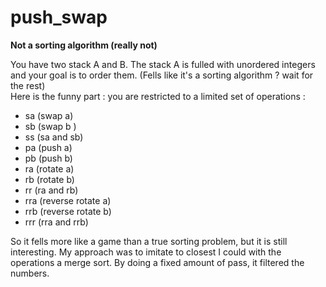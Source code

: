 # push_swap
**Not a sorting algorithm (really not)**

You have two stack A and B. The stack A is fulled with unordered integers and your goal is to order them. (Fells like it's a sorting algorithm ? wait for the rest)
<br>
Here is the funny part : you are restricted to a limited set of operations :
- sa (swap a)
- sb (swap b )
- ss (sa and sb)
- pa (push a)
- pb (push b)
- ra (rotate a)
- rb (rotate b)
- rr (ra and rb)
- rra (reverse rotate a)
- rrb (reverse rotate b)
- rrr (rra and rrb)

So it fells more like a game than a true sorting problem, but it is still interesting.
My approach was to imitate to closest I could with the operations a merge sort. By doing a fixed amount of pass, it filtered the numbers.

